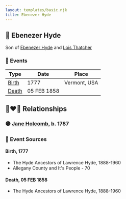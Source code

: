 ```yaml
---
layout: templates/basic.njk
title: Ebenezer Hyde
---
```

## 🔵 Ebenezer Hyde

Son of [Ebenezer Hyde](/people/1/14535025) and [Lois Thatcher](/people/9/92113144)

### 📆 Events

Type | Date | Place
------ | ------ | ------
[Birth](#event-18d19b8c-81ec-4898-8202-2231e8da6483) | 1777 | Vermont, USA
[Death](#event-fe14e9b4-6e4e-4992-bb39-92c70478195e) | 05 FEB 1858 |

## 👩‍❤️‍👨 Relationships

### 🟣 [Jane Holcomb](/people/4/45834912), b. 1787

### 📰 Event Sources

#### <a id="event-18d19b8c-81ec-4898-8202-2231e8da6483"></a> Birth, 1777
* The Hyde Ancestors of Lawrence Hyde, 1888-1960
* Allegany County and It's People  - 70

#### <a id="event-fe14e9b4-6e4e-4992-bb39-92c70478195e"></a> Death, 05 FEB 1858
* The Hyde Ancestors of Lawrence Hyde, 1888-1960